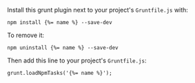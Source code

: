Install this grunt plugin next to your project's `Gruntfile.js` with:

    npm install {%= name %} --save-dev

To remove it:

    npm uninstall {%= name %} --save-dev

Then add this line to your project's `Gruntfile.js`:

    grunt.loadNpmTasks('{%= name %}');

